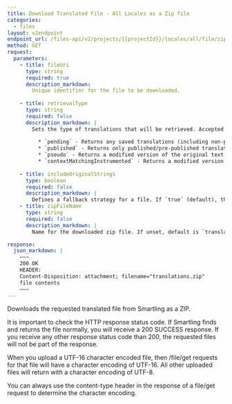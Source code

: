 ```yaml
---
title: Download Translated File - All Locales as a Zip file
categories:
  - files
layout: v2endpoint
endpoint_url: /files-api/v2/projects/{{projectId}}/locales/all/file/zip
method: GET
request:
  parameters:
    - title: fileUri
      type: string
      required: true
      description_markdown:
        Unique identifier for the file to be downloaded.
         
    - title: retrievalType
      type: string
      required: false
      description_markdown: |
        Sets the type of translations that will be retrieved. Accepted values are:
          
          * `pending` - Returns any saved translations (including non-published translations).  
          * `published` - Returns only published/pre-published translations.  
          * `pseudo` - Returns a modified version of the original text with additional characters inserted to expand the text. For example, the uploaded string `This is a sample string`, will be returned as `T~hís ~ís á s~ámpl~é str~íñg`. Pseudo translations enable you to test how a longer string integrates into your application.  
          * `contextMatchingInstrumented` - Returns a modified version of the original file with strings wrapped in a non-visible Unicode symbols that can later be recognized and matched by the [Chrome Context Capture Extension](/knowledge-base/articles/capture-context-from-webpages-chrome-context-capture-extension/#improve-context-matching-with-instrumented-files.).  
          
    - title: includeOriginalStrings
      type: boolean
      required: false
      description_markdown: |
        Defines a fallback strategy for a file. If `true` (default), the original string will be returned for any string without a translation. If set to `false`, untranslated strings will not be included in the download. Depending on the filetype, an empty string may be returned or the untranslated element or key/value pair may be stripped from the file. See the documentation for the filetype you are using for more info. This parameter is only supported for Android XML, iOS Strings, YAML, Gettext, Java Properties, XLIFF, JSON and Custom XML files.
    - title: zipFileName
      type: string
      required: false
      description_markdown: |
        Name for the downloaded zip file. If unset, default is `translations.zip`.

response:
  json_markdown: |
    ~~~
    200 OK
    HEADER:
    Content-Disposition: attachment; filename="translations.zip"
    file contents
    ~~~
---
```


Downloads the requested translated file from Smartling as a ZIP.

It is important to check the HTTP response status code. If Smartling finds and returns the file normally, you will receive a 200 SUCCESS response. If you receive any other response status code than 200, the requested files will not be part of the response.

When you upload a UTF-16 character encoded file, then /file/get requests for that file will have a character encoding of UTF-16. All other uploaded files will return with a character encoding of UTF-8.

You can always use the content-type header in the response of a file/get request to determine the character encoding.

